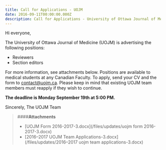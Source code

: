```yaml
---
title: Call for Applications - UOJM
date: 2016-09-11T00:00:00.000Z
description: Call for Applications - University of Ottawa Journal of Medicine
---
```


Hi everyone,

The University of Ottawa Journal of Medicine (UOJM) is advertising the following positions:

- Reviewers
- Section editors

For more information, see attachments below. Positions are available to medical students at any Canadian Faculty. To apply, send your CV and the form to <a href="contact@uojm.ca">contact@uojm.ca</a>. Please keep in mind that existing UOJM team members must reapply if they wish to continue.

**The deadline is Monday September 19th at 5:00 PM.**

Sincerely,
The UOJM Team

> ####**Attachments**
> - [UOJM Form 2016-2017-3.docx](/files/updates/uojm form 2016-2017-3.docx)
> - [2016–2017 UOJM Team Applications-3.docx](/files/updates/2016–2017 uojm team applications-3.docx)